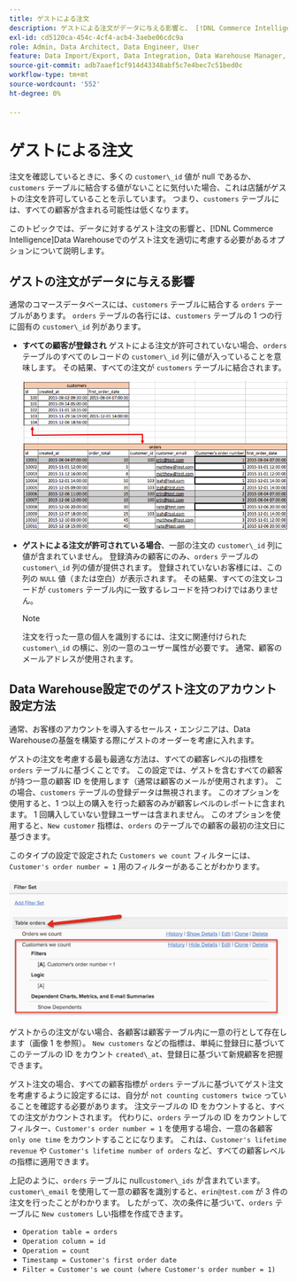 ```yaml
---
title: ゲストによる注文
description: ゲストによる注文がデータに与える影響と、 [!DNL Commerce Intelligence] Data Warehouseのゲストによる注文を適切に考慮する必要があるオプションについて説明します。
exl-id: cd5120ca-454c-4cf4-acb4-3aebe06cdc9a
role: Admin, Data Architect, Data Engineer, User
feature: Data Import/Export, Data Integration, Data Warehouse Manager, Commerce Tables
source-git-commit: adb7aaef1cf914d43348abf5c7e4bec7c51bed0c
workflow-type: tm+mt
source-wordcount: '552'
ht-degree: 0%

---
```


# ゲストによる注文

注文を確認しているときに、多くの `customer\_id` 値が null であるか、`customers` テーブルに結合する値がないことに気付いた場合、これは店舗がゲストの注文を許可していることを示しています。 つまり、`customers` テーブルには、すべての顧客が含まれる可能性は低くなります。

このトピックでは、データに対するゲスト注文の影響と、[!DNL Commerce Intelligence]Data Warehouseでのゲスト注文を適切に考慮する必要があるオプションについて説明します。

## ゲストの注文がデータに与える影響

通常のコマースデータベースには、`customers` テーブルに結合する `orders` テーブルがあります。 `orders` テーブルの各行には、`customers` テーブルの 1 つの行に固有の `customer\_id` 列があります。

* **すべての顧客が登録され** ゲストによる注文が許可されていない場合、`orders` テーブルのすべてのレコードの `customer\_id` 列に値が入っていることを意味します。 その結果、すべての注文が `customers` テーブルに結合されます。

  ![](../../assets/guest-orders-4.png)

* **ゲストによる注文が許可されている場合**、一部の注文の `customer\_id` 列に値が含まれていません。 登録済みの顧客にのみ、`orders` テーブルの `customer\_id` 列の値が提供されます。 登録されていないお客様には、この列の `NULL` 値（または空白）が表示されます。 その結果、すべての注文レコードが `customers` テーブル内に一致するレコードを持つわけではありません。

  >[!NOTE]
  >
  >注文を行った一意の個人を識別するには、注文に関連付けられた `customer\_id` の横に、別の一意のユーザー属性が必要です。 通常、顧客のメールアドレスが使用されます。

## Data Warehouse設定でのゲスト注文のアカウント設定方法

通常、お客様のアカウントを導入するセールス・エンジニアは、Data Warehouseの基盤を構築する際にゲストのオーダーを考慮に入れます。

ゲストの注文を考慮する最も最適な方法は、すべての顧客レベルの指標を `orders` テーブルに基づくことです。 この設定では、ゲストを含むすべての顧客が持つ一意の顧客 ID を使用します（通常は顧客のメールが使用されます）。 この場合、`customers` テーブルの登録データは無視されます。 このオプションを使用すると、1 つ以上の購入を行った顧客のみが顧客レベルのレポートに含まれます。 1 回購入していない登録ユーザーは含まれません。 このオプションを使用すると、`New customer` 指標は、`orders` のテーブルでの顧客の最初の注文日に基づきます。

このタイプの設定で設定された `Customers we count` フィルターには、`Customer's order number = 1` 用のフィルターがあることがわかります。

![](../../assets/guest-orders-filter-set.png)

ゲストからの注文がない場合、各顧客は顧客テーブル内に一意の行として存在します（画像 1 を参照）。 `New customers` などの指標は、単純に登録日に基づいてこのテーブルの ID をカウント `created\_at`、登録日に基づいて新規顧客を把握できます。

ゲスト注文の場合、すべての顧客指標が `orders` テーブルに基づいてゲスト注文を考慮するように設定するには、自分が `not counting customers twice` っていることを確認する必要があります。 注文テーブルの ID をカウントすると、すべての注文がカウントされます。 代わりに、`orders` テーブルの ID をカウントしてフィルター、`Customer's order number = 1` を使用する場合、一意の各顧客 `only one time` をカウントすることになります。 これは、`Customer's lifetime revenue` や `Customer's lifetime number of orders` など、すべての顧客レベルの指標に適用できます。

上記のように、`orders` テーブルに null`customer\_ids` が含まれています。 `customer\_email` を使用して一意の顧客を識別すると、`erin@test.com` が 3 件の注文を行ったことがわかります。 したがって、次の条件に基づいて、`orders` テーブルに `New customers` しい指標を作成できます。

* `Operation table = orders`
* `Operation column = id`
* `Operation = count`
* `Timestamp = Customer's first order date`
* `Filter = Customer's we count (where Customer's order number = 1)`
